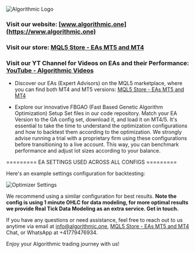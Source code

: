 ![Algorithmic Logo](https://github.com/tHeStRyNg/Algorithmic/assets/118682909/59140aec-f5dd-4200-a981-12786b11ae0c)

### Visit our website: [www.algorithmic.one](https://www.algorithmic.one)
### Visit our store: [MQL5 Store - EAs MT5 and MT4](https://www.mql5.com/en/users/info_algorithmic/seller)
### Visit our YT Channel for Videos on EAs and their Performance: [YouTube - Algorithmic Videos](https://www.youtube.com/@ALGORITHMIC_AI/videos)

 - Discover our EAs (Expert Advisors) on the MQL5 marketplace, where you can find both MT4 and MT5 versions: [MQL5 Store - EAs MT5 and MT4](https://www.mql5.com/en/users/info_algorithmic/seller)

 - Explore our innovative FBGAO (Fast Based Genetic Algorithm Optimization) Setup Set files in our code repository. Match your EA Version to the GA config set, download it, and load it on MT4/5. It's essential to take the time to understand the optimization configurations and how to backtest them according to the optimization. We strongly advise running a trial with a proprietary firm using these configurations before transitioning to a live account. This way, you can benchmark performance and adjust lot sizes according to your balance.

=========  EA SETTINGS USED ACROSS ALL CONFIGS  =========

Here's an example settings configuration for backtesting:

![Optimizer Settings](https://github.com/tHeStRyNg/Algorithmic/assets/118682909/cbe349e7-8f83-4942-b63a-af9e25bde3c1)

We recommend using a similar configuration for best results.
__Note the config is using 1 minute OHLC for data modeling, for more optimal results we provide Real Tick Data Modeling as an extra service. Get in touch.__

If you have any questions or need assistance, feel free to reach out to us anytime via email at info@algorithmic.one, [MQL5 Store - EAs MT5 and MT4](https://www.mql5.com/en/users/info_algorithmic/seller) Chat, or WhatsApp at +41779476934.

Enjoy your Algorithmic trading journey with us!
